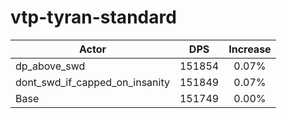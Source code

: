 # vtp-tyran-standard
| Actor | DPS | Increase |
|---|:---:|:---:|
|dp_above_swd|151854|0.07%|
|dont_swd_if_capped_on_insanity|151849|0.07%|
|Base|151749|0.00%|
